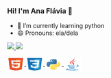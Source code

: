 ### Hi! I'm Ana Flávia 🌻

- 🌱 I’m currently learning python
- 😄 Pronouns: ela/dela

<div>
  <a href="https://github.com/pierrout">
  <img height="170em" src="https://github-readme-stats.vercel.app/api?username=pierrout&show_icons=true&theme=dracula&include_all_commits=true&count_private=true"/>
  <img height="170em" src="https://github-readme-stats.vercel.app/api/top-langs/?username=pierrout&layout=compact&langs_count=7&theme=dracula"/>
</div>

  <div style="display: inline_block"><br>
  <img align="center" alt="Ana-HTML" height="30" width="40" src="https://raw.githubusercontent.com/devicons/devicon/master/icons/html5/html5-original.svg">
  <img align="center" alt="Ana-CSS" height="30" width="40" src="https://raw.githubusercontent.com/devicons/devicon/master/icons/css3/css3-original.svg">
  <img align="center" alt="Ana-Python" height="30" width="40" src="https://raw.githubusercontent.com/devicons/devicon/master/icons/python/python-original.svg">
  <img align="center" alt="Ana-Java" height="30" width="40" src="https://raw.githubusercontent.com/devicons/devicon/master/icons/java/java-original.svg">
 

    
</div>

